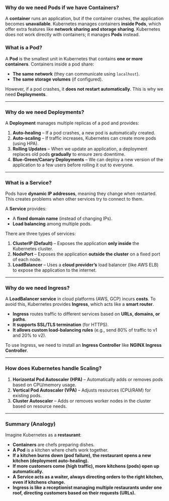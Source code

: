 ### **Why do we need Pods if we have Containers?**  
A **container** runs an application, but if the container crashes, the application becomes **unavailable**. Kubernetes manages containers **inside Pods**, which offer extra features like **network sharing and storage sharing**. Kubernetes does not work directly with containers; it manages **Pods** instead.  

### **What is a Pod?**  
A **Pod** is the smallest unit in Kubernetes that contains **one or more containers**. Containers inside a pod share:  
- **The same network** (they can communicate using `localhost`).  
- **The same storage volumes** (if configured).  

However, if a pod crashes, it **does not restart automatically**. This is why we need **Deployments**.  

---

### **Why do we need Deployments?**  
A **Deployment** manages multiple replicas of a pod and provides:  
1. **Auto-healing** – If a pod crashes, a new pod is automatically created.  
2. **Auto-scaling** – If traffic increases, Kubernetes can create more pods (using HPA).  
3. **Rolling Updates** – When we update an application, a deployment replaces old pods **gradually** to ensure zero downtime.  
4. **Blue-Green/Canary Deployments** – We can deploy a new version of the application to a few users before rolling it out to everyone.  

---

### **What is a Service?**  
Pods have **dynamic IP addresses**, meaning they change when restarted. This creates problems when other services try to connect to them.  

A **Service** provides:  
- A **fixed domain name** (instead of changing IPs).  
- **Load balancing** among multiple pods.  

There are three types of services:  
1. **ClusterIP (Default)** – Exposes the application **only inside** the Kubernetes cluster.  
2. **NodePort** – Exposes the application **outside the cluster** on a fixed port of each node.  
3. **LoadBalancer** – Uses a **cloud provider’s** load balancer (like AWS ELB) to expose the application to the internet.  

---

### **Why do we need Ingress?**  
A **LoadBalancer service** in cloud platforms (AWS, GCP) incurs **costs**. To avoid this, Kubernetes provides **Ingress**, which acts like a **smart router**.  

- **Ingress** routes traffic to different services based on **URLs, domains, or paths**.  
- **It supports SSL/TLS termination** (for HTTPS).  
- **It allows custom load-balancing rules** (e.g., send 80% of traffic to v1 and 20% to v2).  

To use Ingress, we need to install an **Ingress Controller** like **NGINX Ingress Controller**.  

---

### **How does Kubernetes handle Scaling?**  
1. **Horizontal Pod Autoscaler (HPA)** – Automatically adds or removes pods based on CPU/memory usage.  
2. **Vertical Pod Autoscaler (VPA)** – Adjusts resources (CPU/RAM) for existing pods.  
3. **Cluster Autoscaler** – Adds or removes worker nodes in the cluster based on resource needs.  

---

### **Summary (Analogy)**  
Imagine Kubernetes as a **restaurant**:  
- **Containers** are chefs preparing dishes.  
- **A Pod** is a kitchen where chefs work together.  
- **If a kitchen burns down (pod failure), the restaurant opens a new kitchen (deployment auto-healing).**  
- **If more customers come (high traffic), more kitchens (pods) open up automatically.**  
- **A Service acts as a waiter, always directing orders to the right kitchen, even if kitchens change.**  
- **Ingress is like a receptionist managing multiple restaurants under one roof, directing customers based on their requests (URLs).**  
